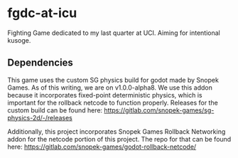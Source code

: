 # fgdc-at-icu
Fighting Game dedicated to my last quarter at UCI. Aiming for intentional kusoge.

## Dependencies
This game uses the custom SG physics build for godot made by Snopek Games. As of this writing, we are on v1.0.0-alpha8. 
We use this addon because it incorporates fixed-point deterministic physics, which is important for the rollback netcode to function properly.
Releases for the custom build can be found here: https://gitlab.com/snopek-games/sg-physics-2d/-/releases

Additionally, this project incorporates Snopek Games Rollback Networking addon for the netcode portion of this project. 
The repo for that can be found here: https://gitlab.com/snopek-games/godot-rollback-netcode/
